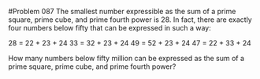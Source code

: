 #Problem 087
The smallest number expressible as the sum of a prime square, prime cube, and prime fourth power is 28. In fact, there are exactly four numbers below fifty that can be expressed in such a way:

28 = 22 + 23 + 24
33 = 32 + 23 + 24
49 = 52 + 23 + 24
47 = 22 + 33 + 24

How many numbers below fifty million can be expressed as the sum of a prime square, prime cube, and prime fourth power?